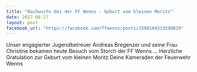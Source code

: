 ```yaml
---
title: "Nachwuchs bei der FF Wenns - Geburt vom kleinen Moritz"
date: 2017-06-27
layout: post
facebook_url: "https://facebook.com/ffwenns/posts/1598104333598019"
---
```


Unser engagierter Jugendbetreuer Andreas Bregenzer und seine Frau Christine bekamen heute Besuch vom Storch der FF Wenns ... Herzliche Gratulation zur Geburt vom kleinen Moritz 
Deine Kameraden der Feuerwehr Wenns
